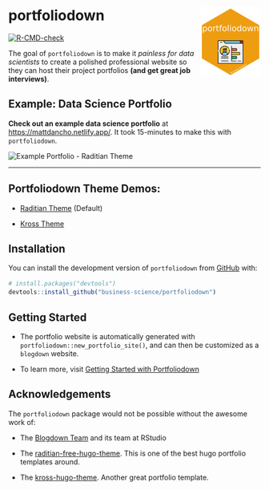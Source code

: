 
<!-- README.md is generated from README.Rmd. Please edit that file -->

# portfoliodown <a href="https://business-science.github.io/portfoliodown/"><img src="man/figures/logo.png" align="right" height="139" /></a>

<!-- badges: start -->

[![R-CMD-check](https://github.com/business-science/portfoliodown/workflows/R-CMD-check/badge.svg)](https://github.com/business-science/portfoliodown/actions)
<!-- badges: end -->

The goal of `portfoliodown` is to make it *painless for data scientists*
to create a polished professional website so they can host their project
portfolios **(and get great job interviews)**.

## Example: Data Science Portfolio

**Check out an example data science portfolio** at
<https://mattdancho.netlify.app/>. It took 15-minutes to make this with
`portfoliodown`.

![Example Portfolio - Raditian
Theme](https://raw.githubusercontent.com/business-science/raditian-free-hugo-theme-data-science/master/images/example_portfolio.gif)

<hr>

## Portfoliodown Theme Demos:

- [Raditian Theme](https://mattdancho.netlify.app/) (Default)

- [Kross Theme](https://mattdancho-kross.netlify.app/)

## Installation

You can install the development version of `portfoliodown` from
[GitHub](https://github.com/) with:

``` r
# install.packages("devtools")
devtools::install_github("business-science/portfoliodown")
```

## Getting Started

- The portfolio website is automatically generated with
  `portfoliodown::new_portfolio_site()`, and can then be customized as a
  `blogdown` website.

- To learn more, visit [Getting Started with
  Portfoliodown](https://business-science.github.io/portfoliodown/articles/getting-started-portfoliodown.html)

## Acknowledgements

The `portfoliodown` package would not be possible without the awesome
work of:

- The [Blogdown Team](https://github.com/rstudio/blogdown) and its team
  at RStudio

- The
  [raditian-free-hugo-theme](https://github.com/radity/raditian-free-hugo-theme).
  This is one of the best hugo portfolio templates around.

- The [kross-hugo-theme](https://github.com/themefisher/kross-hugo).
  Another great portfolio template.
